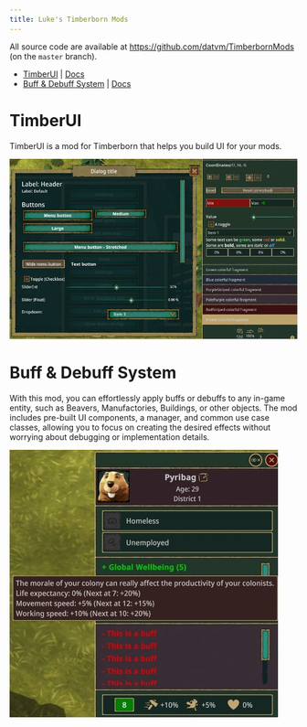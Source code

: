 ```yaml
---
title: Luke's Timberborn Mods
---
```


All source code are available at https://github.com/datvm/TimberbornMods (on the `master` branch).

- [TimberUI](#timberui) \| [Docs](./TimberUI)
- [Buff & Debuff System](#buff--debuff-system) \| [Docs](./BuffDebuff)

# TimberUI

TimberUI is a mod for Timberborn that helps you build UI for your mods.

![TimberUI](./img/timberui.jpg)

# Buff & Debuff System

With this mod, you can effortlessly apply buffs or debuffs to any in-game entity, such as Beavers, Manufactories, Buildings, or other objects. The mod includes pre-built UI components, a manager, and common use case classes, allowing you to focus on creating the desired effects without worrying about debugging or implementation details.

![Buff & Debuff System](./img/buffdemo.jpg)